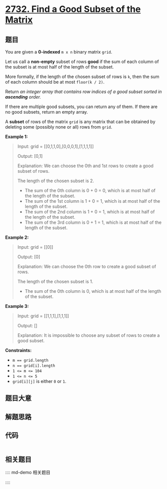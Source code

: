 # [2732. Find a Good Subset of the Matrix](https://leetcode.com/problems/find-a-good-subset-of-the-matrix)

## 题目

You are given a **0-indexed** `m x n` binary matrix `grid`.

Let us call a **non-empty** subset of rows **good** if the sum of each column
of the subset is at most half of the length of the subset.

More formally, if the length of the chosen subset of rows is `k`, then the sum
of each column should be at most `floor(k / 2)`.

Return _an integer array that contains row indices of a good subset sorted in
**ascending** order._

If there are multiple good subsets, you can return any of them. If there are
no good subsets, return an empty array.

A **subset** of rows of the matrix `grid` is any matrix that can be obtained
by deleting some (possibly none or all) rows from `grid`.



**Example 1:**

> Input: grid = [[0,1,1,0],[0,0,0,1],[1,1,1,1]]
> 
> Output: [0,1]
> 
> Explanation: We can choose the 0th and 1st rows to create a good subset of rows.
> 
> The length of the chosen subset is 2.
> - The sum of the 0th column is 0 + 0 = 0, which is at most half of the length of the subset.
> - The sum of the 1st column is 1 + 0 = 1, which is at most half of the length of the subset.
> - The sum of the 2nd column is 1 + 0 = 1, which is at most half of the length of the subset.
> - The sum of the 3rd column is 0 + 1 = 1, which is at most half of the length of the subset.

**Example 2:**

> Input: grid = [[0]]
> 
> Output: [0]
> 
> Explanation: We can choose the 0th row to create a good subset of rows.
> 
> The length of the chosen subset is 1.
> - The sum of the 0th column is 0, which is at most half of the length of the subset.

**Example 3:**

> Input: grid = [[1,1,1],[1,1,1]]
> 
> Output: []
> 
> Explanation: It is impossible to choose any subset of rows to create a good subset.

**Constraints:**

  * `m == grid.length`
  * `n == grid[i].length`
  * `1 <= m <= 104`
  * `1 <= n <= 5`
  * `grid[i][j]` is either `0` or `1`.


## 题目大意

## 解题思路

## 代码

```javascript

```

## 相关题目

:::: md-demo 相关题目

::::
